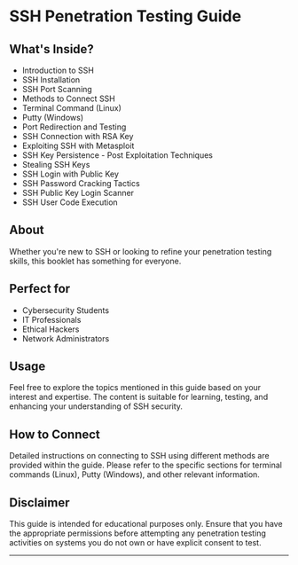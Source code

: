 # SSH Penetration Testing Guide

## What's Inside?

- Introduction to SSH
- SSH Installation
- SSH Port Scanning
- Methods to Connect SSH
- Terminal Command (Linux)
- Putty (Windows)
- Port Redirection and Testing
- SSH Connection with RSA Key
- Exploiting SSH with Metasploit
- SSH Key Persistence - Post Exploitation Techniques
- Stealing SSH Keys
- SSH Login with Public Key
- SSH Password Cracking Tactics
- SSH Public Key Login Scanner
- SSH User Code Execution

## About

Whether you're new to SSH or looking to refine your penetration testing skills, this booklet has something for everyone.

## Perfect for

- Cybersecurity Students
- IT Professionals
- Ethical Hackers
- Network Administrators

## Usage

Feel free to explore the topics mentioned in this guide based on your interest and expertise. The content is suitable for learning, testing, and enhancing your understanding of SSH security.

## How to Connect

Detailed instructions on connecting to SSH using different methods are provided within the guide. Please refer to the specific sections for terminal commands (Linux), Putty (Windows), and other relevant information.

## Disclaimer

This guide is intended for educational purposes only. Ensure that you have the appropriate permissions before attempting any penetration testing activities on systems you do not own or have explicit consent to test.

---

